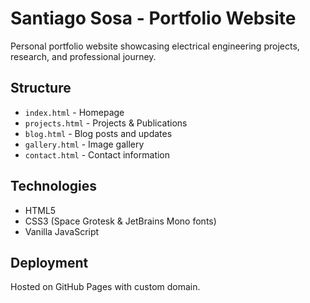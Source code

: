# Santiago Sosa - Portfolio Website

Personal portfolio website showcasing electrical engineering projects, research, and professional journey.

## Structure
- `index.html` - Homepage
- `projects.html` - Projects & Publications
- `blog.html` - Blog posts and updates
- `gallery.html` - Image gallery
- `contact.html` - Contact information

## Technologies
- HTML5
- CSS3 (Space Grotesk & JetBrains Mono fonts)
- Vanilla JavaScript

## Deployment
Hosted on GitHub Pages with custom domain.